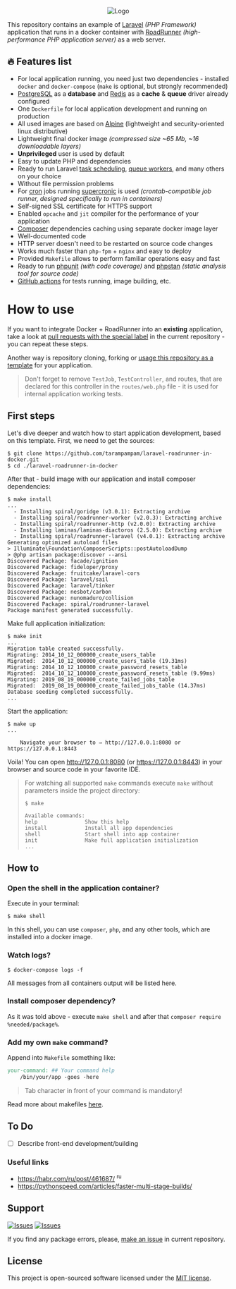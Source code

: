 <p align="center">
  <img src="https://habrastorage.org/webt/zm/nm/pr/zmnmprsvbuxifiuo2dcdb6z1vle.png" alt="Logo" />
</p>

This repository contains an example of [Laravel][laravel] _(PHP Framework)_ application that runs in a docker container with [RoadRunner][roadrunner] _(high-performance PHP application server)_ as a web server.

## :fire: Features list

- For local application running, you need just two dependencies - installed `docker` and `docker-compose` (`make` is optional, but strongly recommended)
- [PostgreSQL][postgresql] as a **database** and [Redis][redis] as a **cache** & **queue** driver already configured
- One `Dockerfile` for local application development and running on production
- All used images are based on [Alpine][alpine] (lightweight and security-oriented linux distributive)
- Lightweight final docker image _(compressed size ~65 Mb, ~16 downloadable layers)_
- **Unprivileged** user is used by default
- Easy to update PHP and dependencies
- Ready to run Laravel [task scheduling][laravel_scheduling], [queue workers][laravel_queue], and many others on your choice
- Without file permission problems
- For [cron][cron] jobs running [supercronic][supercronic] is used _(crontab-compatible job runner, designed specifically to run in containers)_
- Self-signed SSL certificate for HTTPS support
- Enabled `opcache` and `jit` compiler for the performance of your application
- [Composer][composer] dependencies caching using separate docker image layer
- Well-documented code
- HTTP server doesn't need to be restarted on source code changes
- Works much faster than `php-fpm` + `nginx` and easy to deploy
- Provided `Makefile` allows to perform familiar operations easy and fast
- Ready to run [phpunit][phpunit] _(with code coverage)_ and [phpstan][phpstan] _(static analysis tool for source code)_
- [GitHub actions](.github/workflows) for tests running, image building, etc.

# How to use

If you want to integrate Docker + RoadRunner into an **existing** application, take a look at [pull requests with the special label][pr_step_by_step] in the current repository - you can repeat these steps.

Another way is repository cloning, forking or [usage this repository as a template][use_repo_template] for your application.

> Don't forget to remove `TestJob`, `TestController`, and routes, that are declared for this controller in the `routes/web.php` file - it is used for internal application working tests.

## First steps

Let's dive deeper and watch how to start application development, based on this template. First, we need to get the sources:

```shell
$ git clone https://github.com/tarampampam/laravel-roadrunner-in-docker.git
$ cd ./laravel-roadrunner-in-docker
```

After that - build image with our application and install composer dependencies:

```shell
$ make install
...
  - Installing spiral/goridge (v3.0.1): Extracting archive
  - Installing spiral/roadrunner-worker (v2.0.3): Extracting archive
  - Installing spiral/roadrunner-http (v2.0.0): Extracting archive
  - Installing laminas/laminas-diactoros (2.5.0): Extracting archive
  - Installing spiral/roadrunner-laravel (v4.0.1): Extracting archive
Generating optimized autoload files
> Illuminate\Foundation\ComposerScripts::postAutoloadDump
> @php artisan package:discover --ansi
Discovered Package: facade/ignition
Discovered Package: fideloper/proxy
Discovered Package: fruitcake/laravel-cors
Discovered Package: laravel/sail
Discovered Package: laravel/tinker
Discovered Package: nesbot/carbon
Discovered Package: nunomaduro/collision
Discovered Package: spiral/roadrunner-laravel
Package manifest generated successfully.
```

Make full application initialization:

```shell
$ make init
...
Migration table created successfully.
Migrating: 2014_10_12_000000_create_users_table
Migrated:  2014_10_12_000000_create_users_table (19.31ms)
Migrating: 2014_10_12_100000_create_password_resets_table
Migrated:  2014_10_12_100000_create_password_resets_table (9.99ms)
Migrating: 2019_08_19_000000_create_failed_jobs_table
Migrated:  2019_08_19_000000_create_failed_jobs_table (14.37ms)
Database seeding completed successfully.
...
```

Start the application:

```shell
$ make up
...

    Navigate your browser to ⇒ http://127.0.0.1:8080 or https://127.0.0.1:8443
```

Voila! You can open <http://127.0.0.1:8080> (or <https://127.0.0.1:8443>) in your browser and source code in your favorite IDE.

> For watching all supported `make` commands execute `make` without parameters inside the project directory:
> ```
> $ make
>
> Available commands:
> help               Show this help
> install            Install all app dependencies
> shell              Start shell into app container
> init               Make full application initialization
> ...
> ```

## How to

### Open the shell in the application container?

Execute in your terminal:

```shell
$ make shell
```

In this shell, you can use `composer`, `php`, and any other tools, which are installed into a docker image.

### Watch logs?

```shell
$ docker-compose logs -f
```

All messages from all containers output will be listed here.

### Install composer dependency?

As it was told above - execute `make shell` and after that `composer require %needed/package%`.

### Add my own `make` command?

Append into `Makefile` something like:

```makefile
your-command: ## Your command help
	/bin/your/app -goes -here
```

> Tab character in front of your command is mandatory!

Read more about makefiles [here](https://www.gnu.org/software/make/manual/html_node/index.html#SEC_Contents).

## To Do

- [ ] Describe front-end development/building

### Useful links

- <https://habr.com/ru/post/461687/> <sup>ru</sup>
- <https://pythonspeed.com/articles/faster-multi-stage-builds/>

## Support

[![Issues][badge_issues]][link_issues]
[![Issues][badge_pulls]][link_pulls]

If you find any package errors, please, [make an issue][link_create_issue] in current repository.

## License

This project is open-sourced software licensed under the [MIT license](https://opensource.org/licenses/MIT).

[laravel]:https://laravel.com/
[roadrunner]:https://roadrunner.dev/
[postgresql]:https://www.postgresql.org/
[redis]:https://redis.io/
[alpine]:https://alpinelinux.org/
[laravel_scheduling]:https://laravel.com/docs/8.x/scheduling
[laravel_queue]:https://laravel.com/docs/8.x/queues
[cron]:https://en.wikipedia.org/wiki/Cron
[supercronic]:https://github.com/aptible/supercronic
[composer]:https://getcomposer.org/
[phpunit]:https://phpunit.de/
[phpstan]:https://phpstan.org/

[pr_step_by_step]:https://github.com/tarampampam/laravel-roadrunner-in-docker/pulls?q=is%3Apr+label%3Astep-by-step+sort%3Acreated-asc
[use_repo_template]:https://github.com/tarampampam/laravel-roadrunner-in-docker/generate

[badge_issues]:https://img.shields.io/github/issues/tarampampam/laravel-roadrunner-in-docker.svg?maxAge=45
[badge_pulls]:https://img.shields.io/github/issues-pr/tarampampam/laravel-roadrunner-in-docker.svg?maxAge=45
[link_issues]:https://github.com/tarampampam/laravel-roadrunner-in-docker/issues
[link_pulls]:https://github.com/tarampampam/laravel-roadrunner-in-docker/pulls
[link_create_issue]:https://github.com/tarampampam/laravel-roadrunner-in-docker/issues/new/choose
